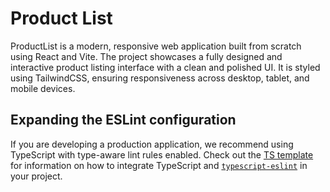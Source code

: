 # Product List

ProductList is a modern, responsive web application built from scratch using React and Vite. The project showcases a fully designed and interactive product listing interface with a clean and polished UI. It is styled using TailwindCSS, ensuring responsiveness across desktop, tablet, and mobile devices.

## Expanding the ESLint configuration

If you are developing a production application, we recommend using TypeScript with type-aware lint rules enabled. Check out the [TS template](https://github.com/vitejs/vite/tree/main/packages/create-vite/template-react-ts) for information on how to integrate TypeScript and [`typescript-eslint`](https://typescript-eslint.io) in your project.
